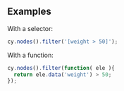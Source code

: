 ## Examples

With a selector:

```js
cy.nodes().filter('[weight > 50]');
```

With a function:

```js
cy.nodes().filter(function( ele ){
  return ele.data('weight') > 50;
});
```
